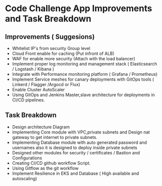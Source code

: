 # Code Challenge App Improvements and Task Breakdown

## Improvements ( Suggesions)

* Whitelist IP's from security Group level
* Cloud Front enable for caching (Put infront of ALB)
* WAF for enable more security (Attach with the load balancer)
* Implement proper log monitoring and management stack ( Elasticsearch / Logstash / Kibana )
* Integrate with Performance monitoring platform ( Grafana / Prometheus)
* Implement Service meshes for canary deployments with GitOps tools ( Linkerd / Flagger /Argocd or Flux)
* Enable Cluster AutoScaler
* Using GitOps and Jenkins Master,slave architecture for deployments in CI/CD pipelines.




## Task Breakdown

* Design architecture Diagram
* Implementing Core module with VPC,private subnets and Design nat gateway to get internet to private subnets.
* Implementing Database module with auto generated password and usernames also it is designed to deploy inside private subnets
* Designed other modules for security / certificates / Bastion and Configurations
* Creating CI/CD github workflow Script.
* Using Gitflow as the git workflow
* Implement Resilience in EKS and Database ( High available and autoscaling)




